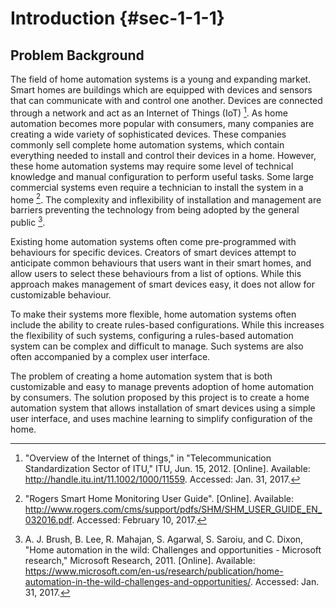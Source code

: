 # Introduction {#sec-1-1-1}

## Problem Background

The field of home automation systems is a young and expanding market. Smart homes are buildings 
which are equipped with devices and sensors that can communicate with and control one another.
Devices are connected through a network and act as an Internet of Things (IoT) [^PB-1]. As home 
automation becomes more popular with consumers, many companies are creating a wide variety of 
sophisticated devices. These companies commonly sell complete home automation 
systems, which contain everything needed to install and control their devices in a home.
However, these home automation systems may require some level of technical knowledge and 
manual configuration to perform useful tasks. Some large commercial systems even require a
technician to install the system in a home [^PB-3]. The complexity and inflexibility of installation
and management are barriers preventing the technology from being adopted by the general public [^PB-2].

Existing home automation systems often come pre-programmed with behaviours for specific devices. 
Creators of smart devices attempt to anticipate common behaviours that users want in their 
smart homes, and allow users to select these behaviours from a list of options. While this approach 
makes management of smart devices easy, it does not allow for customizable behaviour.

To make their systems more flexible, home automation systems often include
the ability to create rules-based configurations. While this increases the flexibility of such 
systems, configuring a rules-based automation system can be complex and difficult to manage. Such 
systems are also often accompanied by a complex user interface. 

The problem of creating a home automation system that is both customizable and easy to manage 
prevents adoption of home automation by consumers. The solution proposed by this project is to 
create a home automation system that allows installation of smart devices using a simple user 
interface, and uses machine learning to simplify configuration of the home.

[^PB-1]: "Overview of the Internet of things," in "Telecommunication Standardization Sector of ITU," ITU, Jun. 15, 2012. [Online]. Available: <http://handle.itu.int/11.1002/1000/11559>. Accessed: Jan. 31, 2017.
[^PB-2]: A. J. Brush, B. Lee, R. Mahajan, S. Agarwal, S. Saroiu, and C. Dixon, "Home automation in the wild: Challenges and opportunities - Microsoft research," Microsoft Research, 2011. [Online]. Available: <https://www.microsoft.com/en-us/research/publication/home-automation-in-the-wild-challenges-and-opportunities/>. Accessed: Jan. 31, 2017.
[^PB-3]: "Rogers Smart Home Monitoring User Guide". [Online]. Available: <http://www.rogers.com/cms/support/pdfs/SHM/SHM_USER_GUIDE_EN_032016.pdf>. Accessed: February 10, 2017.
